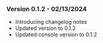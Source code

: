 ### Version 0.1.2 - 02/13/2024

- Introducing changelog notes
- Updated version to 0.1.2
- Updated console version to 0.1.2
